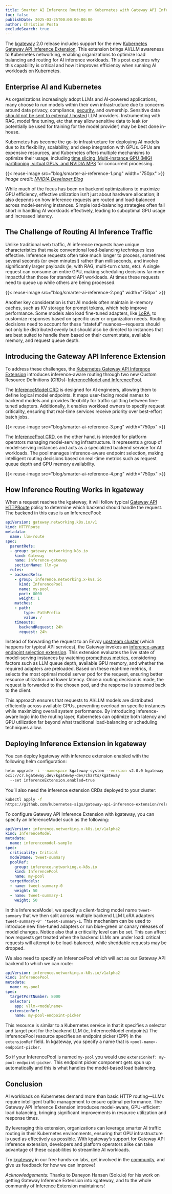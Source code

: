 ```yaml
---
title: Smarter AI Inference Routing on Kubernetes with Gateway API Inference Extension
toc: false
publishDate: 2025-03-25T00:00:00-00:00
author: Christian Posta
excludeSearch: true
---
```


The [kgateway](https://kgateway.dev) 2.0 release includes support for the new [Kubernetes Gateway API Inference Extension](https://gateway-api-inference-extension.sigs.k8s.io). This extension brings AI/LLM awareness to Kubernetes networking, enabling organizations to optimize load balancing and routing for AI inference workloads. This post explores why this capability is critical and how it improves efficiency when running AI workloads on Kubernetes.

## Enterprise AI and Kubernetes

As organizations increasingly adopt LLMs and AI-powered applications, many choose to run models within their own infrastructure due to concerns around data privacy, compliance, [security](https://www.solo.io/blog/mitigating-indirect-prompt-injection-attacks-on-llms), and ownership. Sensitive data [should not be sent to external / hosted](https://www.solo.io/blog/navigating-deepseek-r1-security-concerns-and-guardrails) LLM providers. Instrumenting with RAG, model fine tuning, etc that may allow sensitive data to leak (or potentially be used for training for the model provider) may be best done in-house. 

Kubernetes has become the go-to infrastructure for deploying AI models due to its flexibility, scalability, and deep integration with GPUs. GPUs are expensive resources, and Kubernetes offers multiple mechanisms to optimize their usage, including [time slicing, Multi-Instance GPU (MIG) partitioning, virtual GPUs, and NVIDIA MPS](https://developer.nvidia.com/blog/improving-gpu-utilization-in-kubernetes/) for concurrent processing. 

{{< reuse-image src="blog/smarter-ai-reference-1.png" width="750px" >}}
*Image credit: [NVIDIA Developer Blog](https://developer.nvidia.com/blog/improving-gpu-utilization-in-kubernetes/)*



While much of the focus has been on backend optimizations to maximize GPU efficiency, effective utilization isn’t just about hardware allocation; it also depends on how inference requests are routed and load-balanced across model-serving instances. Simple load-balancing strategies often fall short in handling AI workloads effectively, leading to suboptimal GPU usage and increased latency.

## The Challenge of Routing AI Inference Traffic

Unlike traditional web traffic, AI inference requests have unique characteristics that make conventional load-balancing techniques less effective. Inference requests often take much longer to process, sometimes several seconds (or even minutes!) rather than milliseconds, and involve significantly larger payloads (ie, with RAG, multi-turn chats, etc). A single request can consume an entire GPU, making scheduling decisions far more impactful than those for standard API workloads. At times these requests need to queue up while others are being processed. 

{{< reuse-image src="blog/smarter-ai-reference-2.png" width="750px" >}}

Another key consideration is that AI models often maintain in-memory caches, such as KV storage for prompt tokens, which help improve performance. Some models also load fine-tuned adapters, like [LoRA](https://arxiv.org/abs/2106.09685), to customize responses based on specific user or organization needs. Routing decisions need to account for these “stateful” nuances—requests should not only be distributed evenly but should also be directed to instances that are best suited to handle them based on their current state, available memory, and request queue depth. 

## Introducing the Gateway API Inference Extension

To address these challenges, the [Kubernetes Gateway API Inference Extension](https://gateway-api-inference-extension.sigs.k8s.io) introduces inference-aware routing through two new Custom Resource Definitions (CRDs): [InferenceModel and InferencePool](https://gateway-api-inference-extension.sigs.k8s.io/concepts/api-overview/). 

The [InferenceModel CRD](https://gateway-api-inference-extension.sigs.k8s.io/api-types/inferencemodel/) is designed for AI engineers, allowing them to define logical model endpoints. It maps user-facing model names to backend models and provides flexibility for traffic splitting between fine-tuned adapters. Additionally, it enables workload owners to specify request criticality, ensuring that real-time services receive priority over best-effort batch jobs.

{{< reuse-image src="blog/smarter-ai-reference-3.png" width="750px" >}}

The [InferencePool CRD](https://gateway-api-inference-extension.sigs.k8s.io/api-types/inferencepool/), on the other hand, is intended for platform operators managing model-serving infrastructure. It represents a group of model-serving instances and acts as a specialized backend service for AI workloads. The pool manages inference-aware endpoint selection, making intelligent routing decisions based on real-time metrics such as request queue depth and GPU memory availability.

{{< reuse-image src="blog/smarter-ai-reference-4.png" width="750px" >}}

## How Inference Routing Works in kgateway

When a request reaches the kgateway, it will follow typical [Gateway API](https://gateway-api.sigs.k8s.io) [HTTPRoute](https://gateway-api.sigs.k8s.io/concepts/api-overview/#httproute) policy to determine which backend should handle the request. The backend in this case is an InferencePool:

```yaml
apiVersion: gateway.networking.k8s.io/v1
kind: HTTPRoute
metadata:
  name: llm-route
spec:
  parentRefs:
  - group: gateway.networking.k8s.io
    kind: Gateway
    name: inference-gateway
    sectionName: llm-gw
  rules:
  - backendRefs:
    - group: inference.networking.x-k8s.io
      kind: InferencePool
      name: my-pool
      port: 8000
      weight: 1
    matches:
    - path:
        type: PathPrefix
        value: /
    timeouts:
      backendRequest: 24h
      request: 24h
```

Instead of forwarding the request to an Envoy [upstream cluster](https://www.envoyproxy.io/docs/envoy/latest/configuration/upstream/upstream) (which happens for typical API services), the Gateway invokes an [inference-aware endpoint selection extension](https://github.com/kubernetes-sigs/gateway-api-inference-extension/tree/main/pkg/epp). This extension evaluates the live state of model-serving instances by watching [prometheus metrics](https://docs.vllm.ai/en/stable/usage/metrics.html), considering factors such as LLM queue depth, available GPU memory, and whether the required adapters are preloaded. Based on these real-time metrics, it selects the most optimal model server pod for the request, ensuring better resource utilization and lower latency. Once a routing decision is made, the request is forwarded to the chosen pod, and the response is streamed back to the client.

This approach ensures that requests to AI/LLM models are distributed efficiently across available GPUs, preventing overload on specific instances while maximizing overall system performance. By introducing inference-aware logic into the routing layer, Kubernetes can optimize both latency and GPU utilization far beyond what traditional load-balancing or scheduling techniques allow.

## Deploying Inference Extension in kgateway

You can deploy kgateway with inference extension enabled with the following helm configuration:

```sh
helm upgrade -i --namespace kgateway-system --version v2.0.0 kgateway 
oci://cr.kgateway.dev/kgateway-dev/charts/kgateway 
  --set inferenceExtension.enabled=true
```

You’ll also need the inference extension CRDs deployed to your cluster:

```sh
kubectl apply -f 
https://github.com/kubernetes-sigs/gateway-api-inference-extension/releases/download/${INF_EXT_VERSION}/manifests.yaml
```

To configure Gateway API Inference Extension with kgateway, you can specify an InferenceModel such as the following:

```yaml
apiVersion: inference.networking.x-k8s.io/v1alpha2
kind: InferenceModel
metadata:
  name: inferencemodel-sample
spec:
  criticality: Critical
  modelName: tweet-summary
  poolRef:
    group: inference.networking.x-k8s.io
    kind: InferencePool
    name: my-pool
  targetModels:
  - name: tweet-summary-0
    weight: 50
  - name: tweet-summary-1
    weight: 50
```

In this InferenceModel, we specify a client-facing model name `tweet-summary` that we then split across multiple backend LLM LoRA adapters `tweet-summary-0' 'tweet-summary-1`. This mechanism can be used to introduce new fine-tuned adapters or run blue-green or canary releases of model changes. Notice also that a criticality level can be set. This can affect how requests get treated when the backend LLMs are under load: critical requests will attempt to be load-balanced, while sheddable requests may be dropped. 

We also need to specify an InferencePool which will act as our Gateway API backend to which we can route:

```yaml
apiVersion: inference.networking.x-k8s.io/v1alpha2
kind: InferencePool
metadata:
  name: my-pool
spec:
  targetPortNumber: 8000
  selector:
    app: vllm-<modelname>
  extensionRef:
    name: my-pool-endpoint-picker
```

This resource is similar to a Kubernetes service in that it specifies a selector and target port for the backend LLM (ie, InferenceModel endpoints) The InferencePool resource specifies an endpoint picker (EPP) in the `extensionRef` field. In kgateway, you specify a name that is `<pool-name>-endpoint-picker`. 

So if your InferencePool is named `my-pool` you would use `extensionRef: my-pool-endpoint-picker`. This endpoint picker component gets spun up automatically and this is what handles the model-based load balancing. 

## Conclusion

AI workloads on Kubernetes demand more than basic HTTP routing—LLMs require intelligent traffic management to ensure optimal performance. The Gateway API Inference Extension introduces model-aware, GPU-efficient load balancing, bringing significant improvements in resource utilization and response times. 

By leveraging this extension, organizations can leverage smarter AI traffic routing in their Kubernetes environments, ensuring that GPU infrastructure is used as effectively as possible. With kgateway’s support for Gateway API inference extension, developers and platform operators alike can take advantage of these capabilities to streamline AI workloads. 

Try [kgateway](https://kgateway.dev/resources/labs) in our free hands-on labs, get involved in the [community](https://github.com/kgateway-dev/kgateway), and give us feedback for how we can improve!


_Acknowledgements:_ Thanks to Daneyon Hansen (Solo.io) for his work on getting Gateway Inference Extension into kgateway, and to the whole community of Inference Extension maintainers!